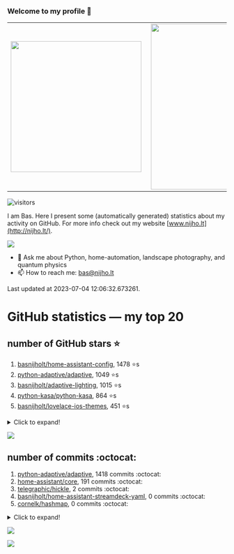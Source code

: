 ### Welcome to my profile 👋

<center>
  <table>
    <tr>
        <td><img width="300px" align="left" src="https://github-readme-stats.vercel.app/api/top-langs/?username=basnijholt&hide=TeX,Jupyter%20Notebook&layout=compact&theme=radical" /></td>
        <td><img align='right' src="https://github-readme-stats.vercel.app/api?username=basnijholt&show_icons=true&theme=radical" width="380"></td>
    </tr>
  </table>
</center>

![visitors](https://visitor-badge.glitch.me/badge?page_id=basnijholt.visitor-badge)

I am Bas. Here I present some (automatically generated) statistics about my activity on GitHub. For more info check out my website [www.nijho.lt](http://nijho.lt/).

![](https://www.nijho.lt/authors/admin/avatar_hu9e60e4b9bc120dfb6a666009f2878da6_182107_250x250_fill_q90_lanczos_center.jpg)

- 💬 Ask me about Python, home-automation, landscape photography, and quantum physics
- 📫 How to reach me: bas@nijho.lt

Last updated at 2023-07-04 12:06:32.673261.

# GitHub statistics — my top 20

## number of GitHub stars ⭐️

1. [basnijholt/home-assistant-config](https://github.com/basnijholt/home-assistant-config/), 1478 ⭐️s
2. [python-adaptive/adaptive](https://github.com/python-adaptive/adaptive/), 1049 ⭐️s
3. [basnijholt/adaptive-lighting](https://github.com/basnijholt/adaptive-lighting/), 1015 ⭐️s
4. [python-kasa/python-kasa](https://github.com/python-kasa/python-kasa/), 864 ⭐️s
5. [basnijholt/lovelace-ios-themes](https://github.com/basnijholt/lovelace-ios-themes/), 451 ⭐️s
<details><summary>Click to expand!</summary>

6. [basnijholt/lovelace-ios-dark-mode-theme](https://github.com/basnijholt/lovelace-ios-dark-mode-theme/), 417 ⭐️s
7. [basnijholt/miflora](https://github.com/basnijholt/miflora/), 360 ⭐️s
8. [basnijholt/rsync-time-machine.py](https://github.com/basnijholt/rsync-time-machine.py/), 325 ⭐️s
9. [topocm/topocm_content](https://github.com/topocm/topocm_content/), 241 ⭐️s
10. [basnijholt/home-assistant-streamdeck-yaml](https://github.com/basnijholt/home-assistant-streamdeck-yaml/), 118 ⭐️s
11. [basnijholt/home-assistant-macbook-touch-bar](https://github.com/basnijholt/home-assistant-macbook-touch-bar/), 92 ⭐️s
12. [kwant-project/kwant](https://github.com/kwant-project/kwant/), 74 ⭐️s
13. [basnijholt/markdown-code-runner](https://github.com/basnijholt/markdown-code-runner/), 73 ⭐️s
14. [basnijholt/home-assistant-streamdeck-yaml-addon](https://github.com/basnijholt/home-assistant-streamdeck-yaml-addon/), 46 ⭐️s
15. [basnijholt/aiokef](https://github.com/basnijholt/aiokef/), 30 ⭐️s
16. [basnijholt/thesis-cover](https://github.com/basnijholt/thesis-cover/), 25 ⭐️s
17. [basnijholt/instacron](https://github.com/basnijholt/instacron/), 19 ⭐️s
18. [basnijholt/adaptive-scheduler](https://github.com/basnijholt/adaptive-scheduler/), 17 ⭐️s
19. [basnijholt/addon-otmonitor](https://github.com/basnijholt/addon-otmonitor/), 15 ⭐️s
20. [kwant-project/kwant-tutorial-2016](https://github.com/kwant-project/kwant-tutorial-2016/), 13 ⭐️s

</details>

![](https://github.com/basnijholt/basnijholt/raw/main/stars_over_time.png)

## number of commits :octocat:

1. [python-adaptive/adaptive](https://github.com/python-adaptive/adaptive/), 1418 commits :octocat:
2. [home-assistant/core](https://github.com/home-assistant/core/), 191 commits :octocat:
3. [telegraphic/hickle](https://github.com/telegraphic/hickle/), 2 commits :octocat:
4. [basnijholt/home-assistant-streamdeck-yaml](https://github.com/basnijholt/home-assistant-streamdeck-yaml/), 0 commits :octocat:
5. [cornelk/hashmap](https://github.com/cornelk/hashmap/), 0 commits :octocat:
<details><summary>Click to expand!</summary>

6. [PiotrMachowski/lovelace-xiaomi-vacuum-map-card](https://github.com/PiotrMachowski/lovelace-xiaomi-vacuum-map-card/), 0 commits :octocat:
7. [bramkragten/swipe-card](https://github.com/bramkragten/swipe-card/), 0 commits :octocat:
8. [basnijholt/thesis-cover](https://github.com/basnijholt/thesis-cover/), 0 commits :octocat:
9. [tox-dev/azure-pipelines-template](https://github.com/tox-dev/azure-pipelines-template/), 0 commits :octocat:
10. [microsoft/aiida-dynamic-workflows](https://github.com/microsoft/aiida-dynamic-workflows/), 0 commits :octocat:
11. [conda-forge/mumps-feedstock](https://github.com/conda-forge/mumps-feedstock/), 0 commits :octocat:
12. [home-assistant/supervised-installer](https://github.com/home-assistant/supervised-installer/), 0 commits :octocat:
13. [basnijholt/discretizer](https://github.com/basnijholt/discretizer/), 0 commits :octocat:
14. [brettcannon/gidgethub](https://github.com/brettcannon/gidgethub/), 0 commits :octocat:
15. [basnijholt/slurm-usage](https://github.com/basnijholt/slurm-usage/), 0 commits :octocat:
16. [home-assistant/developers.home-assistant](https://github.com/home-assistant/developers.home-assistant/), 0 commits :octocat:
17. [conda-forge/smesh-feedstock](https://github.com/conda-forge/smesh-feedstock/), 0 commits :octocat:
18. [sseemayer/qstat-pretty](https://github.com/sseemayer/qstat-pretty/), 0 commits :octocat:
19. [home-assistant/frontend](https://github.com/home-assistant/frontend/), 0 commits :octocat:
20. [jwodder/versioningit](https://github.com/jwodder/versioningit/), 0 commits :octocat:

</details>

![](https://github.com/basnijholt/basnijholt/raw/main/commits_per_hour.png)

![](https://github.com/basnijholt/basnijholt/raw/main/commits_per_weekday.png)

